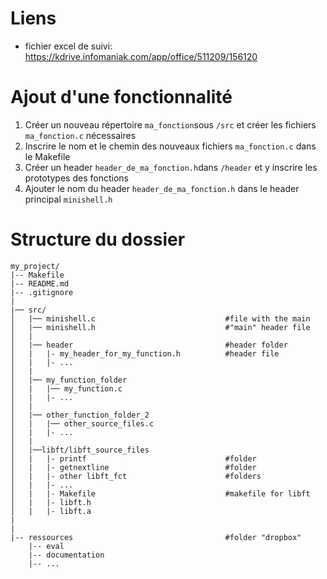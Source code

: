 # Liens

- fichier excel de suivi: https://kdrive.infomaniak.com/app/office/511209/156120

# Ajout d'une fonctionnalité
1) Créer un nouveau répertoire `ma_fonction`sous `/src` et créer les fichiers `ma_fonction.c` nécessaires
2) Inscrire le nom et le chemin des nouveaux fichiers `ma_fonction.c` dans le Makefile
3) Créer un header `header_de_ma_fonction.h`dans `/header` et y inscrire les prototypes des fonctions
4) Ajouter le nom du header  `header_de_ma_fonction.h` dans le header principal `minishell.h`
# Structure du dossier

```
my_project/
|-- Makefile
|-- README.md
|-- .gitignore
|
|── src/
│   |── minishell.c								#file with the main
│   |── minishell.h								#"main" header file
│	|
│	|── header									#header folder
│	|	|- my_header_for_my_function.h			#header file
│	|	|- ...
│	|
│	|── my_function_folder
│	|	|── my_function.c
│	|	|- ...
│	|
│	|── other_function_folder_2
│	|	|── other_source_files.c
│	|	|- ...
│	|
│	|──libft/libft_source_files
│	|	|- printf								#folder
│	|	|- getnextline							#folder
│	|	|- other libft_fct						#folders
│	|	|- ...
│	|	|- Makefile								#makefile for libft
│	|	|- libft.h
│	|	|- libft.a
|
|
|-- ressources									#folder "dropbox"
	|-- eval
	|-- documentation
	|-- ...

```

